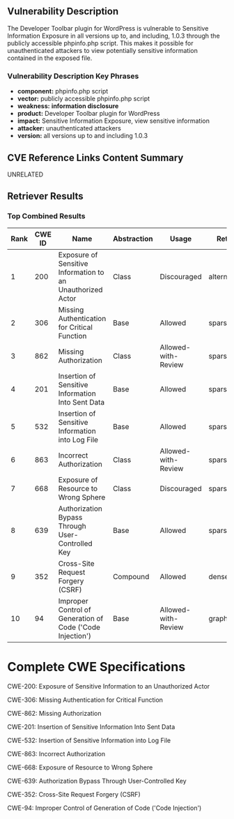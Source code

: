 ## Vulnerability Description
The Developer Toolbar plugin for WordPress is vulnerable to Sensitive Information Exposure in all versions up to, and including, 1.0.3 through the publicly accessible phpinfo.php script. This makes it possible for unauthenticated attackers to view potentially sensitive information contained in the exposed file.

### Vulnerability Description Key Phrases
- **component:** phpinfo.php script
- **vector:** publicly accessible phpinfo.php script
- **weakness:** **information disclosure**
- **product:** Developer Toolbar plugin for WordPress
- **impact:** Sensitive Information Exposure, view sensitive information
- **attacker:** unauthenticated attackers
- **version:** all versions up to and including 1.0.3

## CVE Reference Links Content Summary
UNRELATED

## Retriever Results

### Top Combined Results

| Rank | CWE ID | Name | Abstraction | Usage  | Retrievers | Individual Scores |
|------|--------|------|-------------|-------|------------|-------------------|
| 1 | 200 | Exposure of Sensitive Information to an Unauthorized Actor | Class | Discouraged | alternate_terms | 1.000 |
| 2 | 306 | Missing Authentication for Critical Function | Base | Allowed | sparse | 0.262 |
| 3 | 862 | Missing Authorization | Class | Allowed-with-Review | sparse | 0.258 |
| 4 | 201 | Insertion of Sensitive Information Into Sent Data | Base | Allowed | sparse | 0.258 |
| 5 | 532 | Insertion of Sensitive Information into Log File | Base | Allowed | sparse | 0.253 |
| 6 | 863 | Incorrect Authorization | Class | Allowed-with-Review | sparse | 0.251 |
| 7 | 668 | Exposure of Resource to Wrong Sphere | Class | Discouraged | sparse | 0.249 |
| 8 | 639 | Authorization Bypass Through User-Controlled Key | Base | Allowed | sparse | 0.248 |
| 9 | 352 | Cross-Site Request Forgery (CSRF) | Compound | Allowed | dense | 0.549 |
| 10 | 94 | Improper Control of Generation of Code ('Code Injection') | Base | Allowed-with-Review | graph | 0.002 |



# Complete CWE Specifications

CWE-200: Exposure of Sensitive Information to an Unauthorized Actor

CWE-306: Missing Authentication for Critical Function

CWE-862: Missing Authorization

CWE-201: Insertion of Sensitive Information Into Sent Data

CWE-532: Insertion of Sensitive Information into Log File

CWE-863: Incorrect Authorization

CWE-668: Exposure of Resource to Wrong Sphere

CWE-639: Authorization Bypass Through User-Controlled Key

CWE-352: Cross-Site Request Forgery (CSRF)

CWE-94: Improper Control of Generation of Code ('Code Injection')